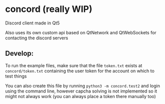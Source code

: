 # concord (really WIP)
Discord client made in Qt5

Also uses its own custom api based on QtNetwork and QtWebSockets for contacting the discord servers

## Develop:

To run the example files, make sure that the file `token.txt` exists at `concord/token.txt` containing the user token for the account on which to test things

You can also create this file by running `python3 -m concord.test2` and login using the command line, however capcha solving is not implemented so it might not always work (you can always place a token there manually too)
